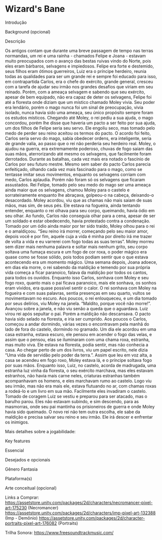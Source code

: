 # Wizard's Bane

Introdução

Background (opcional)

Descrição

Os antigos contam que durante uma breve passagem de tempo nas terras normandas, um rei e uma rainha - chamados Felipe e Joana - estavam muito preocupados com o avanço das bestas ruivas vindo do Norte, pois eles eram bárbaros, selvagens e impiedosos.
Felipe era forte e destemido, seus filhos eram ótimos guerreiros, Luiz era o príncipe herdeiro, reunia todas as qualidades para ser um grande rei e sempre foi educado para isso, em contrapartida Carlos, era o chefe do exército, grande general, cresceu com a tarefa de ajudar seu irmão nos grandes desafios que viriam em seu reinado.
	Porém, com a ameaça selvagem e sabendo que seu exército, apesar de bem equipado, não era capaz de deter os selvagens, Felipe foi até a floresta onde diziam que um místico chamado Moley vivia. Seu poder era lendário, porém o mago nunca foi um sinal de preocupação, vivia isolado, nunca havia sido uma ameaça, seu único propósito sempre foram os estudos místicos.
	Chegando até Moley, o rei pediu a sua ajuda, o mago concordou, porém lhe disse que haveria um pacto a ser feito por sua ajuda, um dos filhos de Felipe seria seu servo. Ele engoliu seco, mas tomado pelo medo de perder seu reino aceitou os termos do pacto.
	O acordo foi feito, Carlos seria servo do mago, sabia obedecer ordens, era inteligente, seria de grande valia, ao passo que o rei não perderia seu herdeiro real.
	Moley, o ajudou na guerra, era extremamente poderoso, chuvas de fogo saiam das suas mãos, aterrorizando até mesmo os selvagens, que facilmente foram derrotados. Durante as batalhas, cada vez mais era notado o fascínio de Carlos por seu futuro mestre.
	Mesmo sem saber do pacto Carlos parecia enfeitiçado, olhando cada vez mais fascinado para o mago, como se tentasse imitar seus movimentos, enquanto os selvagens corriam com medo, Carlos aplaudia. Porém não foram só os selvagens que ficaram assustados.
	Rei Felipe, tomado pelo seu medo do mago ser uma ameaça ainda maior que os selvagens, chamou Moley para o castelo e sorrateiramente enquanto lhe abraçava, golpeou-o na cabeça, deixando-o desacordado. 
Moley acordou, viu que as chamas não mais saiam de suas mãos, mas sim, de seus pés. Ele estava na fogueira, ainda tentando entender, enquanto o rei olhava para seu corpo, queimando, havia ódio em seu olhar. 
Ao fundo, Carlos não conseguia olhar para a cena, apesar de ser um soldado e estar obedecendo, havia protestado contra a condenação. Tomado por um ódio ainda maior por ter sido traído, Moley olhou para o rei e o amaldiçoou.
	“Seu reino irá morrer, começando pelo seu maior amor, depois você e por fim, aquele cuja a vida é minha por direito irá me trazer de volta a vida e eu varrerei com fogo todas as suas terras”.
	Moley morreu sem dizer mais nenhuma palavra e soltar mais nenhum grito, seu corpo soltava uma fumaça escura e um fogo de cor roxa, o poder mágico era quase como se fosse sólido, pois todos podiam sentir que o que estava acontecendo era um momento mágico.
	Uma semana depois, Joana adoece, em dias ela morre, o rei sabendo da maldição e temendo por sua própria vida começa a ficar paranoico, falava da maldição por todos os cantos, para todos os ouvidos. 
	Enquanto isso Carlos, sonhava com Moley e seu fogo roxo, quanto mais o pai ficava paranoico, mais ele sonhava, os sonhos eram vívidos, era quase possível sentir o calor.
	O rei sonhava com Moley na fogueira e com suas palavras, sentia presenças em seu quarto, vultos se movimentavam no escuro. Aos poucos, o rei enlouqueceu, e um dia tomado por seus delírios, viu Moley na janela.
	“Maldito, porque você não morre!”. Avançou sobre a janela, e não viu senão a queda que o aguardava.
	 Luiz virou rei após sepultar o pai. Porém a maldição não descansava. O pacto havia sido selado na floresta, e iria ser cumprido.
	Aos poucos o Carlos, começou a andar dormindo, várias vezes o encontravam pela manhã do lado de fora do castelo, dormindo no gramado.
	Um dia ele acordou em uma casa estranha, estava escuro, ele pensou em acender o fogo das velas, e assim que o pensou, elas se iluminaram com uma chama roxa, estranha, mas muito viva. Ele estava na floresta, podia sentir, mas não conhecia a casa.
	Ao chegar perto de um dos livros, viu um papel escrito, nele dizia “Uma vida de servidão pelo poder da terra.”. Assim que leu em voz alta, a casa se acendeu em fogo roxo, Moley estava lá, e o príncipe soltava fogo por suas mãos.
	Enquanto isso, Luiz, no castelo, acorda de madrugada, uma estranha luz vinha da floresta, o seu exército marchava, mas eles estavam estranhos, não havia mais carne neles, criaturas estranhas também acompanhavam os homens, e eles marchavam rumo ao castelo.
	Logo viu seu irmão, mas não era mais ele, estava flutuando no ar, com chamas roxas a rodeá-lo e um livro em sua mão. Facilmente eles invadiram o castelo. Tomado de coragem Luiz se vestiu e preparou para ser atacado, mas o barulho parou.
	Eles não estavam subindo, e sim descendo, para as masmorras, onde seu pai mantinha os prisioneiros de guerra e onde Moley havia sido queimado. O novo rei não tem outra escolha, ele sabe da maldição e precisa salvar seu reino e seu irmão. Ele irá descer e enfrentar os inimigos.

Mais detalhes sobre a jogabilidade:

Key features

Essencial

Desejados e opcionais

Gênero Fantasia

Plataforma(s)

Arte conceitual (opcional)

Links a Comprar: https://assetstore.unity.com/packages/2d/characters/necromancer-pixel-art-175230 (Necromancer) https://assetstore.unity.com/packages/2d/characters/imp-pixel-art-132388 (Imp - Demônio) https://assetstore.unity.com/packages/2d/character-portraits-pixel-art-176082 (Portraits)

Trilha Sonora: https://www.freesoundtrackmusic.com/
